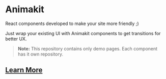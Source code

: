 # Animakit
React components developed to make your site more friendly ;)

Just wrap your existing UI with Animakit components to get transitions for better UX.

> **Note:** This repository contains only demo pages. Each component has it own repository.

## [Learn More](https://animakit.github.io)
